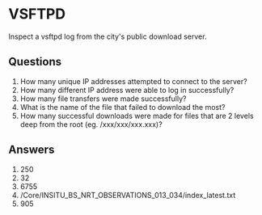 # VSFTPD
Inspect a vsftpd log from the city's public download server.

## Questions
1. How many unique IP addresses attempted to connect to the server?	
2. How many different IP address were able to log in successfully?	
3. How many file transfers were made successfully?	
4. What is the name of the file that failed to download the most?	
5. How many successful downloads were made for files that are 2 levels deep from the root (eg. /xxx/xxx/xxx.xxx)?	

## Answers
1. 250
2. 32
3. 6755
4. /Core/INSITU_BS_NRT_OBSERVATIONS_013_034/index_latest.txt
5. 905
